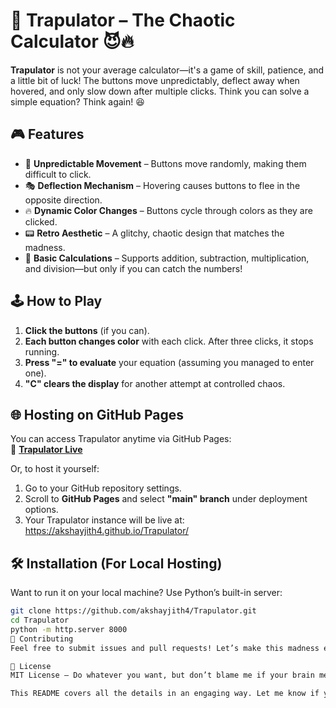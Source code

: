 # 🚀 Trapulator – The Chaotic Calculator 😈🔥  

**Trapulator** is not your average calculator—it's a game of skill, patience, and a little bit of luck! The buttons move unpredictably, deflect away when hovered, and only slow down after multiple clicks. Think you can solve a simple equation? Think again! 😆  

## 🎮 Features  
- 🏃 **Unpredictable Movement** – Buttons move randomly, making them difficult to click.  
- 🎭 **Deflection Mechanism** – Hovering causes buttons to flee in the opposite direction.  
- 🔥 **Dynamic Color Changes** – Buttons cycle through colors as they are clicked.  
- 📟 **Retro Aesthetic** – A glitchy, chaotic design that matches the madness.  
- 🔢 **Basic Calculations** – Supports addition, subtraction, multiplication, and division—but only if you can catch the numbers!  

## 🕹️ How to Play  
1. **Click the buttons** (if you can).  
2. **Each button changes color** with each click. After three clicks, it stops running.  
3. **Press "=" to evaluate** your equation (assuming you managed to enter one).  
4. **"C" clears the display** for another attempt at controlled chaos.  

## 🌐 Hosting on GitHub Pages  
You can access Trapulator anytime via GitHub Pages:  
🔗 **[Trapulator Live](https://akshayjith4.github.io/Trapulator/)**  

Or, to host it yourself:  
1. Go to your GitHub repository settings.  
2. Scroll to **GitHub Pages** and select **"main" branch** under deployment options.  
3. Your Trapulator instance will be live at:  
https://akshayjith4.github.io/Trapulator/

## 🛠️ Installation (For Local Hosting)  
Want to run it on your local machine? Use Python’s built-in server:  
```sh
git clone https://github.com/akshayjith4/Trapulator.git
cd Trapulator
python -m http.server 8000
🤝 Contributing
Feel free to submit issues and pull requests! Let’s make this madness even wilder.

📜 License
MIT License – Do whatever you want, but don’t blame me if your brain melts. 🧠🔥 

This README covers all the details in an engaging way. Let me know if you want any tweaks! 🚀